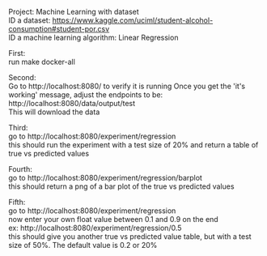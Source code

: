 Project: Machine Learning with dataset    
ID a dataset: https://www.kaggle.com/uciml/student-alcohol-consumption#student-por.csv  
ID a machine learning algorithm: Linear Regression


First:  
 run make docker-all 
  
Second:  
 Go to http://localhost:8080/ to verify it is running
 Once you get the 'it's working' message, adjust the endpoints to be:
 http://localhost:8080/data/output/test  
 This will download the data
  
Third:  
 go to http://localhost:8080/experiment/regression  
 this should run the experiment with a test size of 20% and return a table of true vs predicted values  
  
Fourth:  
 go to http://localhost:8080/experiment/regression/barplot  
 this should return a png of a bar plot of the true vs predicted values  
  
Fifth:  
 go to http://localhost:8080/experiment/regression  
 now enter your own float value between 0.1 and 0.9 on the end  
 ex: http://localhost:8080/experiment/regression/0.5  
 this should give you another true vs predicted value table, but with a test size of 50%. The default value is 0.2 or 20%        
